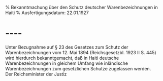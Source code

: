 % Bekanntmachung über den Schutz deutscher Warenbezeichnungen in Haiti
% Ausfertigungsdatum: 22.01.1927
 
# ----

Unter Bezugnahme auf § 23 des Gesetzes zum Schutz der Warenbezeichnungen vom 12. Mai 1894 (Reichsgesetzbl. 1923 II S. 445) wird hierdurch bekanntgemacht, daß in Haiti deutsche Warenbezeichnungen in gleichem Umfang wie inländische Warenbezeichnungen zum gesetzlichen Schutze zugelassen werden.   
Der Reichsminister der Justiz
